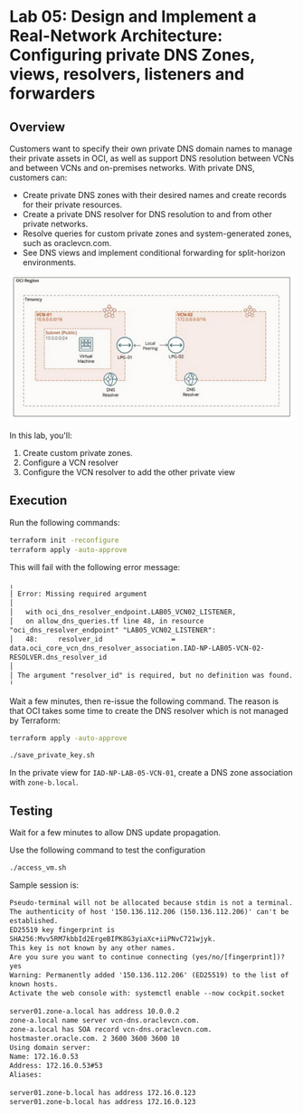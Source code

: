 # Lab 05: Design and Implement a Real-Network Architecture: Configuring private DNS Zones, views, resolvers, listeners and forwarders

## Overview

Customers want to specify their own private DNS domain names to manage their private assets in OCI, as well as support DNS resolution between VCNs and between VCNs and on-premises networks. With private DNS, customers can:

- Create private DNS zones with their desired names and create records for their private resources.
- Create a private DNS resolver for DNS resolution to and from other private networks.
- Resolve queries for custom private zones and system-generated zones, such as oraclevcn.com.
- See DNS views and implement conditional forwarding for split-horizon environments.

![Layout of two VCNs connected via local peering](Lab_05_Layout.png)

In this lab, you'll:

1. Create custom private zones.
1. Configure a VCN resolver
1. Configure the VCN resolver to add the other private view

## Execution

Run the following commands:

```bash
terraform init -reconfigure
terraform apply -auto-approve
```

This will fail with the following error message:

```text
╷
│ Error: Missing required argument
│ 
│   with oci_dns_resolver_endpoint.LAB05_VCN02_LISTENER,
│   on allow_dns_queries.tf line 48, in resource "oci_dns_resolver_endpoint" "LAB05_VCN02_LISTENER":
│   48: 	resolver_id                 = data.oci_core_vcn_dns_resolver_association.IAD-NP-LAB05-VCN-02-RESOLVER.dns_resolver_id
│ 
│ The argument "resolver_id" is required, but no definition was found.
╵
```

Wait a few minutes, then re-issue the following command.  The reason is that OCI takes some time to create the DNS resolver which is not managed by Terraform:

```bash
terraform apply -auto-approve
```

```bash
./save_private_key.sh
```

In the private view for `IAD-NP-LAB-05-VCN-01`, create a DNS zone association with `zone-b.local`.

## Testing

Wait for a few minutes to allow DNS update propagation.

Use the following command to test the configuration

```bash
./access_vm.sh
```

Sample session is:

```text
Pseudo-terminal will not be allocated because stdin is not a terminal.
The authenticity of host '150.136.112.206 (150.136.112.206)' can't be established.
ED25519 key fingerprint is SHA256:Mvv5RM7kbbId2ErgeBIPK8G3yiaXc+iiPNvC721wjyk.
This key is not known by any other names.
Are you sure you want to continue connecting (yes/no/[fingerprint])? yes
Warning: Permanently added '150.136.112.206' (ED25519) to the list of known hosts.
Activate the web console with: systemctl enable --now cockpit.socket

server01.zone-a.local has address 10.0.0.2
zone-a.local name server vcn-dns.oraclevcn.com.
zone-a.local has SOA record vcn-dns.oraclevcn.com. hostmaster.oracle.com. 2 3600 3600 3600 10
Using domain server:
Name: 172.16.0.53
Address: 172.16.0.53#53
Aliases: 

server01.zone-b.local has address 172.16.0.123
server01.zone-b.local has address 172.16.0.123
```
